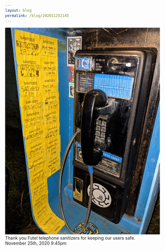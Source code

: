 ```yaml
---
layout: blog
permalink: /blog/202011252145
---
```


<img src="/blog/images/635824535298555904.jpg"/>
<div class="caption">Thank you Futel telephone sanitizers for keeping our users safe.

 </div>

<div id="footer">
<span id="timestamp"> November 25th, 2020 9:45pm </span>
</div>
